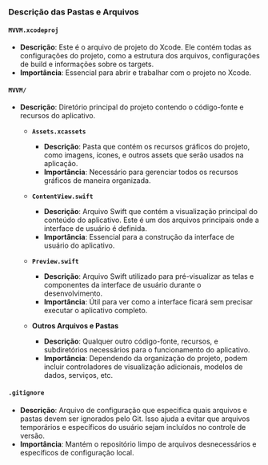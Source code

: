 
### Descrição das Pastas e Arquivos

#### `MVVM.xcodeproj`
- **Descrição**: Este é o arquivo de projeto do Xcode. Ele contém todas as configurações do projeto, como a estrutura dos arquivos, configurações de build e informações sobre os targets.
- **Importância**: Essencial para abrir e trabalhar com o projeto no Xcode.

#### `MVVM/`
- **Descrição**: Diretório principal do projeto contendo o código-fonte e recursos do aplicativo.
  
  - **`Assets.xcassets`**
    - **Descrição**: Pasta que contém os recursos gráficos do projeto, como imagens, ícones, e outros assets que serão usados na aplicação.
    - **Importância**: Necessário para gerenciar todos os recursos gráficos de maneira organizada.

  - **`ContentView.swift`**
    - **Descrição**: Arquivo Swift que contém a visualização principal do conteúdo do aplicativo. Este é um dos arquivos principais onde a interface de usuário é definida.
    - **Importância**: Essencial para a construção da interface de usuário do aplicativo.

  - **`Preview.swift`**
    - **Descrição**: Arquivo Swift utilizado para pré-visualizar as telas e componentes da interface de usuário durante o desenvolvimento.
    - **Importância**: Útil para ver como a interface ficará sem precisar executar o aplicativo completo.

  - **Outros Arquivos e Pastas**
    - **Descrição**: Qualquer outro código-fonte, recursos, e subdiretórios necessários para o funcionamento do aplicativo.
    - **Importância**: Dependendo da organização do projeto, podem incluir controladores de visualização adicionais, modelos de dados, serviços, etc.

#### `.gitignore`
- **Descrição**: Arquivo de configuração que especifica quais arquivos e pastas devem ser ignorados pelo Git. Isso ajuda a evitar que arquivos temporários e específicos do usuário sejam incluídos no controle de versão.
- **Importância**: Mantém o repositório limpo de arquivos desnecessários e específicos de configuração local.
